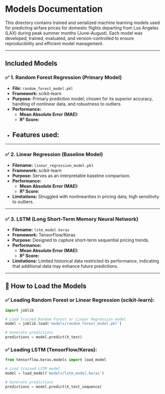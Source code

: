 # Models Documentation

This directory contains trained and serialized machine learning models used for predicting airfare prices for domestic flights departing from Los Angeles (LAX) during peak summer months (June–August). Each model was developed, trained, evaluated, and version-controlled to ensure reproducibility and efficient model management.

---

## Included Models

### ✅ 1. **Random Forest Regression (Primary Model)**
- **File:** `random_forest_model.pkl`
- **Framework:** scikit-learn
- **Purpose:** Primary prediction model; chosen for its superior accuracy, handling of nonlinear data, and robustness to outliers.
- **Performance:**
  - **Mean Absolute Error (MAE):** 
  - **R² Score:** 
- **Features used:** 
  - 

---

### ✅ 2. **Linear Regression (Baseline Model)**
- **Filename:** `linear_regression_model.pkl`
- **Framework:** scikit-learn
- **Purpose:** Serves as an interpretable baseline comparison.
- **Performance:**
  - **Mean Absolute Error (MAE):** 
  - **R² Score:** 
- **Limitations:** Struggled with nonlinearities in pricing data; high sensitivity to outliers.

---

### ✅ 3. **LSTM (Long Short-Term Memory Neural Network)**
- **Filename:** `lstm_model.keras`
- **Framework:** TensorFlow/Keras
- **Purpose:** Designed to capture short-term sequential pricing trends.
- **Performance:**
  - **Mean Absolute Error (MAE):** 
  - **R² Score:** 
- **Limitations:** Limited historical data restricted its performance, indicating that additional data may enhance future predictions.

---

## 🚀 How to Load the Models

### ✅ **Loading Random Forest or Linear Regression (scikit-learn):**
```python
import joblib

# Load trained Random Forest or Linear Regression model
model = joblib.load('models/random_forest_model.pkl')

# Generate predictions
predictions = model.predict(X_test) 

```
### ✅ **Loading LSTM (TensorFlow/Keras):**
```python
from tensorflow.keras.models import load_model

# Load trained LSTM model
model = load_model('models/lstm_model.keras')

# Generate predictions
predictions = model.predict(X_test_sequence)
```